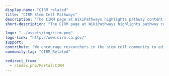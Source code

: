 ```yaml
---
display-name: "CIRM related"
title: "CIRM Stem Cell Pathways"
description: "The CIRM page at WikiPathways highlights pathway content contributed and maintained by the stem cell research community. The [California Institute for Regenerative Medicine](http://www.cirm.ca.gov/) was created in 2004 by the passage of Proposition 71 with the express goal of speeding the generation of new stem cell-based therapies for disease. The agency funds stem cell research to California universities, not-for-profit research institutions, and for-profit organizations."
short-description: "The CIRM page at WikiPathways highlights pathway content contributed and maintained by the stem cell research community."

logo: "../assets/img/cirm.png"
logo-link: "http://www.cirm.ca.gov/"
support:
contribute: "We encourage researchers in the stem cell community to edit or annotate existing pathways or create new pathways. You can also recommend additional pathways to be included in the stem cell portal."
community-tag: "CIRM_Related"

redirect_from:
  - /index.php/Portal:CIRM
---
```

